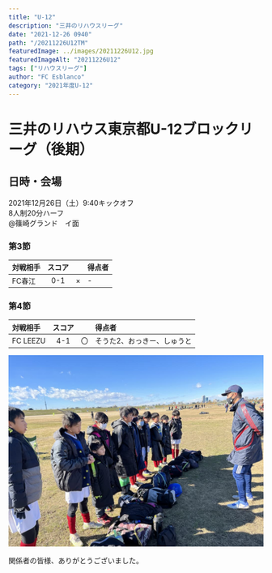 ```yaml
---
title: "U-12"
description: "三井のリハウスリーグ"
date: "2021-12-26 0940"
path: "/20211226U12TM"
featuredImage: ../images/20211226U12.jpg
featuredImageAlt: "20211226U12"
tags: ["リハウスリーグ"]
author: "FC Esblanco"
category: "2021年度U-12"
---
```


# 三井のリハウス東京都U-12ブロックリーグ（後期）

## 日時・会場

2021年12月26日（土）9:40キックオフ <br>
8人制20分ハーフ<br>
@篠崎グランド　イ面

### 第3節

| 対戦相手| スコア |   | 得点者  |
|:----|:------:|:-:|:--------|
| FC春江 | 0-1 | × |-|

### 第4節

| 対戦相手| スコア |   | 得点者  |
|:----|:------:|:-:|:--------|
| FC LEEZU | 4-1 | 〇 |そうた2、おっきー、しゅうと|


![20211226U12](../images/20211226U12B.jpg "U12TM")


関係者の皆様、ありがとうございました。